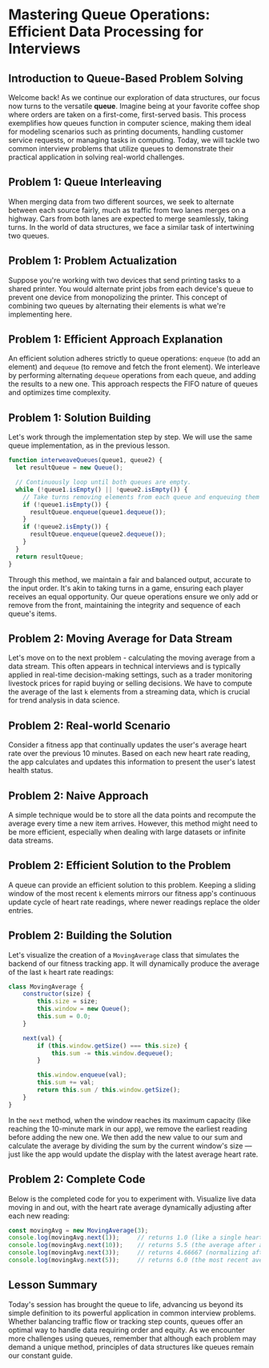 # Mastering Queue Operations: Efficient Data Processing for Interviews

## Introduction to Queue-Based Problem Solving
Welcome back! As we continue our exploration of data structures, our focus now turns to the versatile **queue**. Imagine being at your favorite coffee shop where orders are taken on a first-come, first-served basis. This process exemplifies how queues function in computer science, making them ideal for modeling scenarios such as printing documents, handling customer service requests, or managing tasks in computing. Today, we will tackle two common interview problems that utilize queues to demonstrate their practical application in solving real-world challenges.

## Problem 1: Queue Interleaving
When merging data from two different sources, we seek to alternate between each source fairly, much as traffic from two lanes merges on a highway. Cars from both lanes are expected to merge seamlessly, taking turns. In the world of data structures, we face a similar task of intertwining two queues.

## Problem 1: Problem Actualization
Suppose you're working with two devices that send printing tasks to a shared printer. You would alternate print jobs from each device's queue to prevent one device from monopolizing the printer. This concept of combining two queues by alternating their elements is what we're implementing here.

## Problem 1: Efficient Approach Explanation
An efficient solution adheres strictly to queue operations: `enqueue` (to add an element) and `dequeue` (to remove and fetch the front element). We interleave by performing alternating `dequeue` operations from each queue, and adding the results to a new one. This approach respects the FIFO nature of queues and optimizes time complexity.

## Problem 1: Solution Building
Let's work through the implementation step by step. We will use the same queue implementation, as in the previous lesson.

```JavaScript
function interweaveQueues(queue1, queue2) {
  let resultQueue = new Queue();

  // Continuously loop until both queues are empty.
  while (!queue1.isEmpty() || !queue2.isEmpty()) {
    // Take turns removing elements from each queue and enqueuing them into the resultQueue.
    if (!queue1.isEmpty()) {
      resultQueue.enqueue(queue1.dequeue());
    }
    if (!queue2.isEmpty()) {
      resultQueue.enqueue(queue2.dequeue());
    }
  }
  return resultQueue;
}
```

Through this method, we maintain a fair and balanced output, accurate to the input order. It's akin to taking turns in a game, ensuring each player receives an equal opportunity. Our queue operations ensure we only add or remove from the front, maintaining the integrity and sequence of each queue's items.

## Problem 2: Moving Average for Data Stream
Let's move on to the next problem - calculating the moving average from a data stream. This often appears in technical interviews and is typically applied in real-time decision-making settings, such as a trader monitoring livestock prices for rapid buying or selling decisions. We have to compute the average of the last `k` elements from a streaming data, which is crucial for trend analysis in data science.

## Problem 2: Real-world Scenario
Consider a fitness app that continually updates the user's average heart rate over the previous 10 minutes. Based on each new heart rate reading, the app calculates and updates this information to present the user's latest health status.

## Problem 2: Naive Approach
A simple technique would be to store all the data points and recompute the average every time a new item arrives. However, this method might need to be more efficient, especially when dealing with large datasets or infinite data streams.

## Problem 2: Efficient Solution to the Problem
A queue can provide an efficient solution to this problem. Keeping a sliding window of the most recent `k` elements mirrors our fitness app's continuous update cycle of heart rate readings, where newer readings replace the older entries.

## Problem 2: Building the Solution
Let's visualize the creation of a `MovingAverage` class that simulates the backend of our fitness tracking app. It will dynamically produce the average of the last `k` heart rate readings:

```JavaScript
class MovingAverage {
    constructor(size) {
        this.size = size;
        this.window = new Queue();
        this.sum = 0.0;
    }

    next(val) {
        if (this.window.getSize() === this.size) {
            this.sum -= this.window.dequeue();
        }

        this.window.enqueue(val);
        this.sum += val;
        return this.sum / this.window.getSize();
    }
}
```

In the `next` method, when the window reaches its maximum capacity (like reaching the 10-minute mark in our app), we remove the earliest reading before adding the new one. We then add the new value to our sum and calculate the average by dividing the sum by the current window's size — just like the app would update the display with the latest average heart rate.

## Problem 2: Complete Code
Below is the completed code for you to experiment with. Visualize live data moving in and out, with the heart rate average dynamically adjusting after each new reading:

```JavaScript
const movingAvg = new MovingAverage(3);
console.log(movingAvg.next(1));     // returns 1.0 (like a single heart rate reading)
console.log(movingAvg.next(10));    // returns 5.5 (the average after a short burst of activity)
console.log(movingAvg.next(3));     // returns 4.66667 (normalizing after the burst)
console.log(movingAvg.next(5));     // returns 6.0 (the most recent average, taking into account the last three readings)
```

## Lesson Summary
Today's session has brought the queue to life, advancing us beyond its simple definition to its powerful application in common interview problems. Whether balancing traffic flow or tracking step counts, queues offer an optimal way to handle data requiring order and equity. As we encounter more challenges using queues, remember that although each problem may demand a unique method, principles of data structures like queues remain our constant guide.
